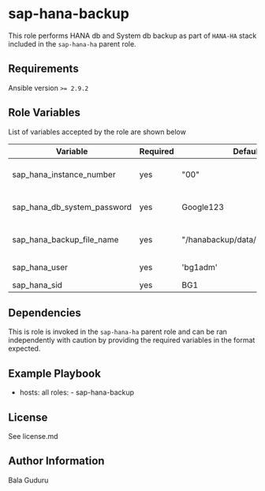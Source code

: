sap-hana-backup
=========

This role performs HANA db and System db backup as part of `HANA-HA` stack included in the `sap-hana-ha` parent role.

Requirements
------------

Ansible version `>= 2.9.2`

Role Variables
--------------

List of variables accepted by the role are shown below

| Variable                         | Required | Default                          | Choices | Comments                                 |
|----------------------------------|----------|----------------------------------|---------|------------------------------------------|
| sap_hana_instance_number         | yes      | "00"                             |         | HANA instance number                     |
| sap_hana_db_system_password      | yes      | Google123                        |         | HANA DB system password                  |
| sap_hana_backup_file_name        | yes      | "/hanabackup/data/pre_ha_config" |         | HANA backup filename                     |
| sap_hana_user                    | yes      | 'bg1adm'                         |         | HANA SID user                            |
| sap_hana_sid                     | yes      | BG1                              |         | HANA SID                                 |

Dependencies
------------

This is role is invoked in the `sap-hana-ha` parent role and can be ran independently with caution by providing the required variables in the format expected.

Example Playbook
----------------

  - hosts: all
    roles:
        - sap-hana-backup

License
-------

See license.md

Author Information
------------------

Bala Guduru
